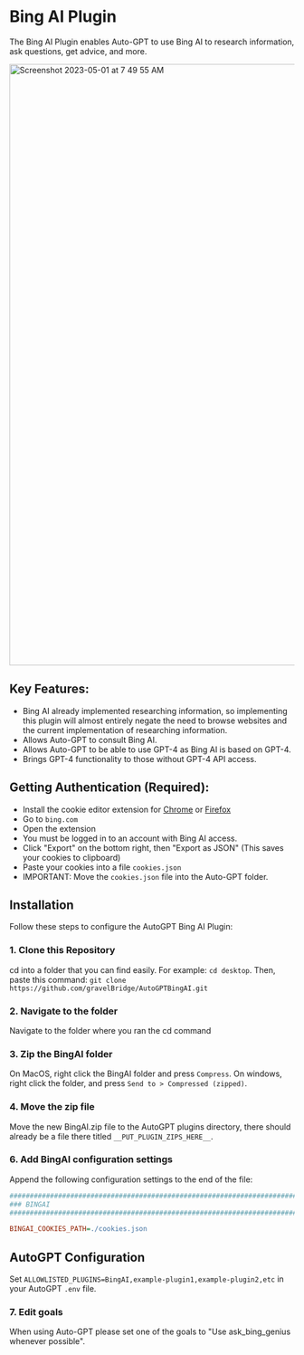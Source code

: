 # Bing AI Plugin

The Bing AI Plugin enables Auto-GPT to use Bing AI to research information, ask questions, get advice, and more.

<img width="1063" alt="Screenshot 2023-05-01 at 7 49 55 AM" src="https://user-images.githubusercontent.com/107640947/235470972-792b83ec-11a0-418f-88d3-33ef9fb116b2.png">

## Key Features:
- Bing AI already implemented researching information, so implementing this plugin will almost entirely negate the need to browse websites and the current implementation of researching information.
- Allows Auto-GPT to consult Bing AI.
- Allows Auto-GPT to be able to use GPT-4 as Bing AI is based on GPT-4.
- Brings GPT-4 functionality to those without GPT-4 API access.

## Getting Authentication (Required):
- Install the cookie editor extension for [Chrome](https://chrome.google.com/webstore/detail/cookie-editor/hlkenndednhfkekhgcdicdfddnkalmdm) or [Firefox](https://addons.mozilla.org/en-US/firefox/addon/cookie-editor/)
- Go to `bing.com`
- Open the extension
- You must be logged in to an account with Bing AI access.
- Click "Export" on the bottom right, then "Export as JSON" (This saves your cookies to clipboard)
- Paste your cookies into a file `cookies.json`
- IMPORTANT: Move the `cookies.json` file into the Auto-GPT folder.

## Installation

Follow these steps to configure the AutoGPT Bing AI Plugin:

### 1. Clone this Repository
cd into a folder that you can find easily. For example: `cd desktop`. 
Then, paste this command: `git clone https://github.com/gravelBridge/AutoGPTBingAI.git`

### 2. Navigate to the folder
Navigate to the folder where you ran the cd command

### 3. Zip the BingAI folder
On MacOS, right click the BingAI folder and press `Compress`. On windows, right click the folder, and press `Send to > Compressed (zipped)`.

### 4. Move the zip file
Move the new BingAI.zip file to the AutoGPT plugins directory, there should already be a file there titled `__PUT_PLUGIN_ZIPS_HERE__`.

### 6. Add BingAI configuration settings
Append the following configuration settings to the end of the file:

```ini
################################################################################
### BINGAI
################################################################################

BINGAI_COOKIES_PATH=./cookies.json
```

## AutoGPT Configuration
Set `ALLOWLISTED_PLUGINS=BingAI,example-plugin1,example-plugin2,etc` in your AutoGPT `.env` file.


### 7. Edit goals
When using Auto-GPT please set one of the goals to "Use ask_bing_genius whenever possible".
